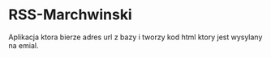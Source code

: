 # RSS-Marchwinski

Aplikacja ktora bierze adres url z bazy i tworzy kod html ktory jest wysylany na emial. 



